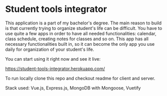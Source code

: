 # Student tools integrator

This application is a part of my bachelor's degree. The main reason to build is that currently trying to organize student's life can be difficult. You have to use quite a few apps in order to have all needed functionalities: calendar, class schedule, creating notes for classes and so on. This app has all necessary functionalities built in, so it can become the only app you use daily for organization of your student's life. 

You can start using it right now and see it live: 

https://student-tools-integrator.herokuapp.com/

To run locally clone this repo and checkout readme for client and server.

Stack used: Vue.js, Express.js, MongoDB with Mongoose, Vuetify